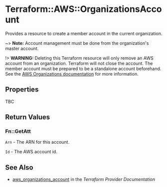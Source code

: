 # Terraform::AWS::OrganizationsAccount

Provides a resource to create a member account in the current organization.

~> **Note:** Account management must be done from the organization's master account.

!> **WARNING:** Deleting this Terraform resource will only remove an AWS account from an organization. Terraform will not close the account. The member account must be prepared to be a standalone account beforehand. See the [AWS Organizations documentation](https://docs.aws.amazon.com/organizations/latest/userguide/orgs_manage_accounts_remove.html) for more information.

## Properties

TBC

## Return Values

### Fn::GetAtt

`Arn` - The ARN for this account.

`Id` - The AWS account id.

## See Also

* [aws_organizations_account](https://www.terraform.io/docs/providers/aws/r/organizations_account.html) in the _Terraform Provider Documentation_